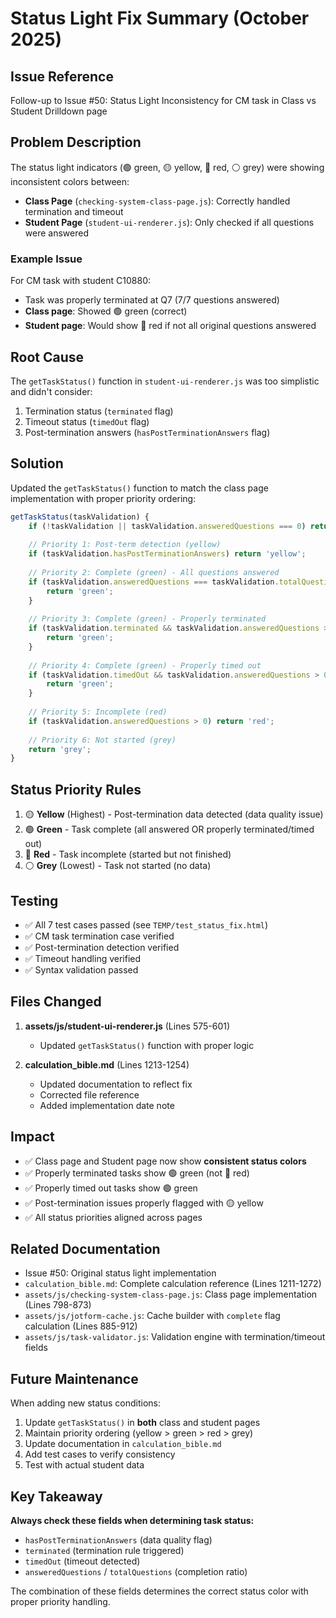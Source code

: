 # Status Light Fix Summary (October 2025)

## Issue Reference
Follow-up to Issue #50: Status Light Inconsistency for CM task in Class vs Student Drilldown page

## Problem Description
The status light indicators (🟢 green, 🟡 yellow, 🔴 red, ⚪ grey) were showing inconsistent colors between:
- **Class Page** (`checking-system-class-page.js`): Correctly handled termination and timeout
- **Student Page** (`student-ui-renderer.js`): Only checked if all questions were answered

### Example Issue
For CM task with student C10880:
- Task was properly terminated at Q7 (7/7 questions answered)
- **Class page**: Showed 🟢 green (correct)
- **Student page**: Would show 🔴 red if not all original questions answered

## Root Cause
The `getTaskStatus()` function in `student-ui-renderer.js` was too simplistic and didn't consider:
1. Termination status (`terminated` flag)
2. Timeout status (`timedOut` flag)
3. Post-termination answers (`hasPostTerminationAnswers` flag)

## Solution
Updated the `getTaskStatus()` function to match the class page implementation with proper priority ordering:

```javascript
getTaskStatus(taskValidation) {
    if (!taskValidation || taskValidation.answeredQuestions === 0) return 'grey';
    
    // Priority 1: Post-term detection (yellow)
    if (taskValidation.hasPostTerminationAnswers) return 'yellow';
    
    // Priority 2: Complete (green) - All questions answered
    if (taskValidation.answeredQuestions === taskValidation.totalQuestions) {
        return 'green';
    }
    
    // Priority 3: Complete (green) - Properly terminated
    if (taskValidation.terminated && taskValidation.answeredQuestions > 0) {
        return 'green';
    }
    
    // Priority 4: Complete (green) - Properly timed out
    if (taskValidation.timedOut && taskValidation.answeredQuestions > 0) {
        return 'green';
    }
    
    // Priority 5: Incomplete (red)
    if (taskValidation.answeredQuestions > 0) return 'red';
    
    // Priority 6: Not started (grey)
    return 'grey';
}
```

## Status Priority Rules
1. 🟡 **Yellow** (Highest) - Post-termination data detected (data quality issue)
2. 🟢 **Green** - Task complete (all answered OR properly terminated/timed out)
3. 🔴 **Red** - Task incomplete (started but not finished)
4. ⚪ **Grey** (Lowest) - Task not started (no data)

## Testing
- ✅ All 7 test cases passed (see `TEMP/test_status_fix.html`)
- ✅ CM task termination case verified
- ✅ Post-termination detection verified
- ✅ Timeout handling verified
- ✅ Syntax validation passed

## Files Changed
1. **assets/js/student-ui-renderer.js** (Lines 575-601)
   - Updated `getTaskStatus()` function with proper logic
   
2. **calculation_bible.md** (Lines 1213-1254)
   - Updated documentation to reflect fix
   - Corrected file reference
   - Added implementation date note

## Impact
- ✅ Class page and Student page now show **consistent status colors**
- ✅ Properly terminated tasks show 🟢 green (not 🔴 red)
- ✅ Properly timed out tasks show 🟢 green
- ✅ Post-termination issues properly flagged with 🟡 yellow
- ✅ All status priorities aligned across pages

## Related Documentation
- Issue #50: Original status light implementation
- `calculation_bible.md`: Complete calculation reference (Lines 1211-1272)
- `assets/js/checking-system-class-page.js`: Class page implementation (Lines 798-873)
- `assets/js/jotform-cache.js`: Cache builder with `complete` flag calculation (Lines 885-912)
- `assets/js/task-validator.js`: Validation engine with termination/timeout fields

## Future Maintenance
When adding new status conditions:
1. Update `getTaskStatus()` in **both** class and student pages
2. Maintain priority ordering (yellow > green > red > grey)
3. Update documentation in `calculation_bible.md`
4. Add test cases to verify consistency
5. Test with actual student data

## Key Takeaway
**Always check these fields when determining task status:**
- `hasPostTerminationAnswers` (data quality flag)
- `terminated` (termination rule triggered)
- `timedOut` (timeout detected)
- `answeredQuestions` / `totalQuestions` (completion ratio)

The combination of these fields determines the correct status color with proper priority handling.
